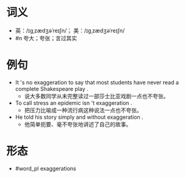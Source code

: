 # 词义
- 英：/ɪɡˌzædʒəˈreɪʃn/； 美：/ɪɡˌzædʒəˈreɪʃn/
- #n 夸大；夸张；言过其实
# 例句
- It 's no exaggeration to say that most students have never read a complete Shakespeare play .
	- 说大多数同学从未完整读过一部莎士比亚戏剧一点也不夸张。
- To call stress an epidemic isn 't exaggeration .
	- 把压力比喻成一种流行病这种说法一点也不夸张。
- He told his story simply and without exaggeration .
	- 他简单扼要、毫不夸张地讲述了自己的故事。
# 形态
- #word_pl exaggerations
